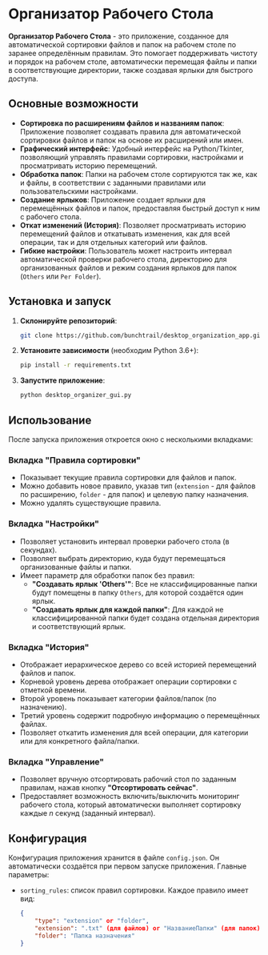 # Организатор Рабочего Стола

**Организатор Рабочего Стола** - это приложение, созданное для автоматической сортировки файлов и папок на рабочем столе по заранее определённым правилам. Это помогает поддерживать чистоту и порядок на рабочем столе, автоматически перемещая файлы и папки в соответствующие директории, также создавая ярлыки для быстрого доступа.

## Основные возможности

- **Сортировка по расширениям файлов и названиям папок**: Приложение позволяет создавать правила для автоматической сортировки файлов и папок на основе их расширений или имен.
- **Графический интерфейс**: Удобный интерфейс на Python/Tkinter, позволяющий управлять правилами сортировки, настройками и просматривать историю перемещений.
- **Обработка папок**: Папки на рабочем столе сортируются так же, как и файлы, в соответствии с заданными правилами или пользовательскими настройками.
- **Создание ярлыков**: Приложение создает ярлыки для перемещённых файлов и папок, предоставляя быстрый доступ к ним с рабочего стола.
- **Откат изменений (История)**: Позволяет просматривать историю перемещений файлов и откатывать изменения, как для всей операции, так и для отдельных категорий или файлов.
- **Гибкие настройки**: Пользователь может настроить интервал автоматической проверки рабочего стола, директорию для организованных файлов и режим создания ярлыков для папок (`Others` или `Per Folder`).

## Установка и запуск

1. **Склонируйте репозиторий**:
    ```bash
    git clone https://github.com/bunchtrail/desktop_organization_app.git
    ```
2. **Установите зависимости** (необходим Python 3.6+):
    ```bash
    pip install -r requirements.txt
    ```
3. **Запустите приложение**:
    ```bash
    python desktop_organizer_gui.py
    ```

## Использование

После запуска приложения откроется окно с несколькими вкладками:

### Вкладка "Правила сортировки"
- Показывает текущие правила сортировки для файлов и папок.
- Можно добавить новое правило, указав тип (`extension` - для файлов по расширению, `folder` - для папок) и целевую папку назначения.
- Можно удалять существующие правила.

### Вкладка "Настройки"
- Позволяет установить интервал проверки рабочего стола (в секундах).
- Позволяет выбрать директорию, куда будут перемещаться организованные файлы и папки.
- Имеет параметр для обработки папок без правил:
  - **"Создавать ярлык 'Others'"**: Все не классифицированные папки будут помещены в папку `Others`, для которой создаётся один ярлык.
  - **"Создавать ярлык для каждой папки"**: Для каждой не классифицированной папки будет создана отдельная директория и соответствующий ярлык.

### Вкладка "История"
- Отображает иерархическое дерево со всей историей перемещений файлов и папок.
- Корневой уровень дерева отображает операции сортировки с отметкой времени.
- Второй уровень показывает категории файлов/папок (по назначению).
- Третий уровень содержит подробную информацию о перемещённых файлах.
- Позволяет откатить изменения для всей операции, для категории или для конкретного файла/папки.

### Вкладка "Управление"
- Позволяет вручную отсортировать рабочий стол по заданным правилам, нажав кнопку **"Отсортировать сейчас"**.
- Предоставляет возможность включить/выключить мониторинг рабочего стола, который автоматически выполняет сортировку каждые *n* секунд (заданный интервал).

## Конфигурация

Конфигурация приложения хранится в файле `config.json`. Он автоматически создаётся при первом запуске приложения. Главные параметры:

- `sorting_rules`: список правил сортировки. Каждое правило имеет вид:
  ```json
  {
      "type": "extension" or "folder",
      "extension": ".txt" (для файлов) or "НазваниеПапки" (для папок),
      "folder": "Папка назначения"
  }
